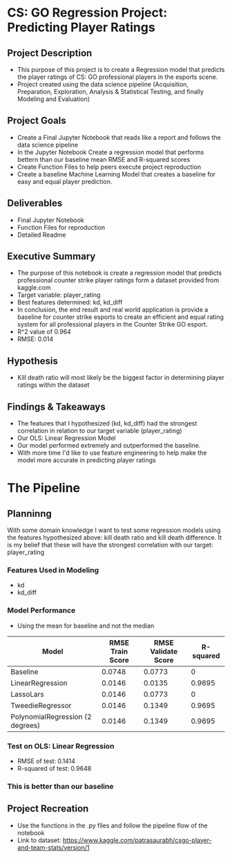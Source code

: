 # CS: GO Regression Project: Predicting Player Ratings

## Project Description
 - This purpose of this project is to create a Regression model that predicts the player ratings of CS: GO professional players in the esports scene.
 - Project created using the data science pipeline (Acquisition, Preparation, Exploration, Analysis & Statistical Testing, and finally Modeling and Evaluation)

## Project Goals
 - Create a Final Jupyter Notebook that reads like a report and follows the data science pipeline
 - In the Jupyter Notebook Create a regression model that performs bettern than our baseline mean RMSE and R-squared scores
 - Create Function Files to help peers execute project reproduction
 - Create a baseline Machine Learning Model that creates a baseline for easy and equal player prediction.

 ## Deliverables
 - Final Jupyter Notebook
 - Function Files for reproduction
 - Detailed Readme

 ## Executive Summary
 - The purpose of this notebook is create a regression model that predicts professional counter strike player ratings form a dataset provided from kaggle.com
 - Target variable: player_rating
 - Best features determined: kd, kd_diff
 - In conclusion, the end result and real world application is provide a baseline for counter strike esports to create an efficient and equal rating system for all professional players in the Counter Strike GO esport.
 - R^2 value of 0.964
 - RMSE: 0.014

 ## Hypothesis
 - Kill death ratio will most likely be the biggest factor in determining player ratings within the dataset


## Findings & Takeaways
 - The features that I hypothesized (kd, kd_diff) had the strongest correlation in relation to our target variable (player_rating)
 - Our OLS: Linear Regression Model
 - Our model performed extremely and outperformed the baseline.
 - With more time I'd like to use feature engineering to help make the model more accurate in predicting player ratings

 # The Pipeline

 ## Planninng

 With some domain knowledge I want to test some regression models using the features hypothesized above: kill death ratio and kill death difference. It is my belief that these will have the strongest correlation with our target: player_rating

### Features Used in Modeling
 - kd
 - kd_diff

 ### Model Performance
 - Using the mean for baseline and not the median

| Model                            | RMSE Train Score | RMSE Validate Score | R-squared |
|----------------------------------|------------------|---------------------|-----------|
| Baseline                         | 0.0748           | 0.0773              | 0         |
| LinearRegression                 | 0.0146           | 0.0135              | 0.9695    |
| LassoLars                        | 0.0146           | 0.0773              | 0         |
| TweedieRegressor                 | 0.0146           | 0.1349              | 0.9695    |
| PolynomialRegression (2 degrees) | 0.0146           | 0.1349              | 0.9695    |

### Test on OLS: Linear Regression
 - RMSE of test: 0.1414
 - R-squared of test: 0.9648

 ### This is better than our baseline

 ## Project Recreation
 - Use the functions in the .py files and follow the pipeline flow of the notebook
 - Link to dataset: https://www.kaggle.com/patrasaurabh/csgo-player-and-team-stats/version/1

